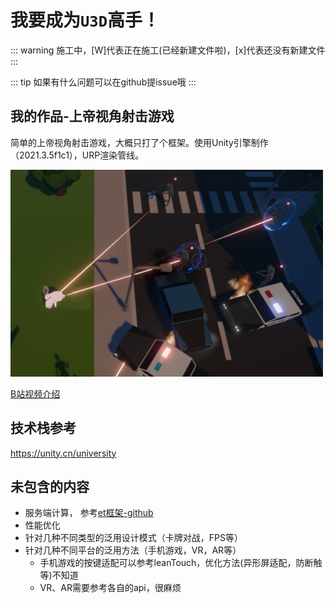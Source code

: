 # 我要成为`U3D`高手！

::: warning
施工中，[W]代表正在施工(已经新建文件啦)，[x]代表还没有新建文件
:::

::: tip
如果有什么问题可以在github提issue哦
:::

## 我的作品-上帝视角射击游戏

简单的上帝视角射击游戏，大概只打了个框架。使用Unity引擎制作（2021.3.5f1c1），URP渲染管线。

<img  width="500" src="./img/top-down-shoot.png" />

[B站视频介绍](https://www.bilibili.com/video/BV1Uh4y1N7sK/)

## 技术栈参考

https://unity.cn/university


## 未包含的内容

- 服务端计算， 参考[et框架-github](https://github.com/egametang/ET/tree/master)
- 性能优化
- 针对几种不同类型的泛用设计模式（卡牌对战，FPS等）
- 针对几种不同平台的泛用方法（手机游戏，VR，AR等）
    - 手机游戏的按键适配可以参考leanTouch，优化方法(异形屏适配，防断触等)不知道
    - VR、AR需要参考各自的api，很麻烦